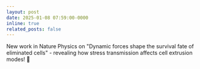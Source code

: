 ```yaml
---
layout: post
date: 2025-01-08 07:59:00-0000
inline: true
related_posts: false
---
```


New work in Nature Physics on "Dynamic forces shape the survival fate of eliminated cells" - revealing how stress transmission affects cell extrusion modes! 📄